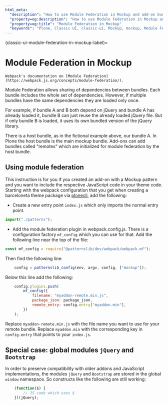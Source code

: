 ```yaml
---
html_meta:
  "description": "How to use Module Federation in Mockup and add-on bundles."
  "property=og:description": "How to use Module Federation in Mockup and add-on bundles."
  "property=og:title": "Module Federation in Mockup"
  "keywords": "Plone, Classic UI, classic-ui, Mockup, mockup, Module Federation, Webpack, JavaScript"
---
```


(classic-ui-module-federation-in-mockup-label)=

# Module Federation in Mockup


```{seealso}
Webpack's documentation on [Module Federation](https://webpack.js.org/concepts/module-federation/).
```

Module Federation allows sharing of dependencies between bundles.
Each bundle includes the whole set of dependencies.
However, if multiple bundles have the same dependencies they are loaded only once.

For example, if bundle A and B both depend on jQuery and bundle A has already loaded it, bundle B can just reuse the already loaded jQuery file.
But if only bundle B is loaded, it uses its own bundled version of the jQuery library.

There is a host bundle, as in the fictional example above, our bundle A.
In Plone the host bundle is the main mockup bundle.
Add-ons can add bundles called "remotes" which are initialized for module federation by the host bundle.

## Using module federation
This instruction is for you if you created an add-on with a Mockup pattern and you want to include the respective JavaScript code in your theme code.
Starting with the webpack configuration that you get when creating a barceloneta theme package via [plonecli][1], add the following:

- Create a new entry point `index.js` which only imports the normal entry point.

```js
import("./patterns");
```

- Add the module federation plugin in webpack.config.js. There is a configuration factory `mf_config` which you can use for that. Add the following line near the top of the file:

```js
const mf_config = require("@patternslib/dev/webpack/webpack.mf");
```

Then find the following line:

```js
    config = patternslib_config(env, argv, config, ["mockup"]);
```

Below this line add the following:

```js
    config.plugins.push(
        mf_config({
            filename: "myaddon-remote.min.js",
            package_json: package_json,
            remote_entry: config.entry["myaddon.min"],
        })
    );
```

Replace `myaddon-remote.min.js` with the file name you want to use for your remote bundle. Replace `myaddon.min` with the corresponding key in `config.entry` that points to your `index.js`.

[1]: https://pypi.org/project/plonecli/

## Special case: global modules `jQuery` and `Bootstrap`

In order to preserve compatibility with older addons and JavaScript implementations,
the modules `jQuery` and `Bootstrap` are stored in the  global `window` namespace.
So constructs like the following are still working:

```js
    (function($) {
        // JS code which uses $
    })(jQuery);
```


